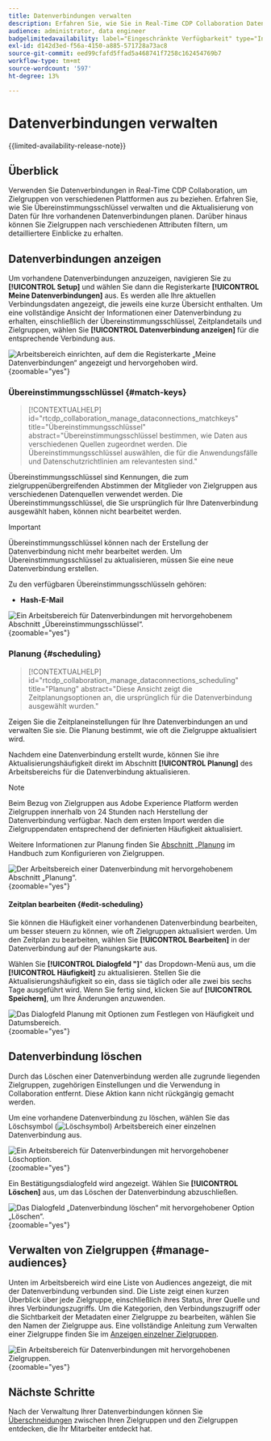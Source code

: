 ```yaml
---
title: Datenverbindungen verwalten
description: Erfahren Sie, wie Sie in Real-Time CDP Collaboration Datenverbindungen verwalten, einschließlich Übereinstimmungsschlüsseln, Planung, Anwendungsfällen und Zielgruppenfilterung
audience: administrator, data engineer
badgelimitedavailability: label="Eingeschränkte Verfügbarkeit" type="Informative" url="https://helpx.adobe.com/legal/product-descriptions/real-time-customer-data-platform-collaboration.html newtab=true"
exl-id: d142d3ed-f56a-4150-a885-571728a73ac8
source-git-commit: eed99cfafd5ffad5a468741f7258c162454769b7
workflow-type: tm+mt
source-wordcount: '597'
ht-degree: 13%

---
```


# Datenverbindungen verwalten

{{limited-availability-release-note}}

## Überblick

Verwenden Sie Datenverbindungen in Real-Time CDP Collaboration, um Zielgruppen von verschiedenen Plattformen aus zu beziehen. Erfahren Sie, wie Sie Übereinstimmungsschlüssel verwalten und die Aktualisierung von Daten für Ihre vorhandenen Datenverbindungen planen. Darüber hinaus können Sie Zielgruppen nach verschiedenen Attributen filtern, um detailliertere Einblicke zu erhalten.

## Datenverbindungen anzeigen

Um vorhandene Datenverbindungen anzuzeigen, navigieren Sie zu **[!UICONTROL Setup]** und wählen Sie dann die Registerkarte **[!UICONTROL Meine Datenverbindungen]** aus. Es werden alle Ihre aktuellen Verbindungsdaten angezeigt, die jeweils eine kurze Übersicht enthalten. Um eine vollständige Ansicht der Informationen einer Datenverbindung zu erhalten, einschließlich der Übereinstimmungsschlüssel, Zeitplandetails und Zielgruppen, wählen Sie **[!UICONTROL Datenverbindung anzeigen]** für die entsprechende Verbindung aus.

![Arbeitsbereich einrichten, auf dem die Registerkarte „Meine Datenverbindungen“ angezeigt und hervorgehoben wird.](/help/assets/setup/manage-data-connection/my-data-connections.png){zoomable="yes"}

### Übereinstimmungsschlüssel {#match-keys}

>[!CONTEXTUALHELP]
>id="rtcdp_collaboration_manage_dataconnections_matchkeys"
>title="Übereinstimmungsschlüssel"
>abstract="Übereinstimmungsschlüssel bestimmen, wie Daten aus verschiedenen Quellen zugeordnet werden. Die Übereinstimmungsschlüssel auswählen, die für die Anwendungsfälle und Datenschutzrichtlinien am relevantesten sind."

Übereinstimmungsschlüssel sind Kennungen, die zum zielgruppenübergreifenden Abstimmen der Mitglieder von Zielgruppen aus verschiedenen Datenquellen verwendet werden. Die Übereinstimmungsschlüssel, die Sie ursprünglich für Ihre Datenverbindung ausgewählt haben, können nicht bearbeitet werden.

>[!IMPORTANT]
> 
>Übereinstimmungsschlüssel können nach der Erstellung der Datenverbindung nicht mehr bearbeitet werden. Um Übereinstimmungsschlüssel zu aktualisieren, müssen Sie eine neue Datenverbindung erstellen.

Zu den verfügbaren Übereinstimmungsschlüsseln gehören:

- **Hash-E-Mail**

![Ein Arbeitsbereich für Datenverbindungen mit hervorgehobenem Abschnitt „Übereinstimmungsschlüssel“.](/help/assets/setup/manage-data-connection/view-data-connection-match-keys.png){zoomable="yes"}

### Planung {#scheduling}

>[!CONTEXTUALHELP]
>id="rtcdp_collaboration_manage_dataconnections_scheduling"
>title="Planung"
>abstract="Diese Ansicht zeigt die Zeitplanungsoptionen an, die ursprünglich für die Datenverbindung ausgewählt wurden."

Zeigen Sie die Zeitplaneinstellungen für Ihre Datenverbindungen an und verwalten Sie sie. Die Planung bestimmt, wie oft die Zielgruppe aktualisiert wird.

Nachdem eine Datenverbindung erstellt wurde, können Sie ihre Aktualisierungshäufigkeit direkt im Abschnitt **[!UICONTROL Planung]** des Arbeitsbereichs für die Datenverbindung aktualisieren.

>[!NOTE]
>
>Beim Bezug von Zielgruppen aus Adobe Experience Platform werden Zielgruppen innerhalb von 24 Stunden nach Herstellung der Datenverbindung verfügbar. Nach dem ersten Import werden die Zielgruppendaten entsprechend der definierten Häufigkeit aktualisiert.

Weitere Informationen zur Planung finden Sie [ Abschnitt „Planung](/help/guide/setup/onboard-audiences.md#schedule) im Handbuch zum Konfigurieren von Zielgruppen.

![Der Arbeitsbereich einer Datenverbindung mit hervorgehobenem Abschnitt „Planung“.](/help/assets/setup/manage-data-connection/view-data-connection-scheduling.png){zoomable="yes"}

#### Zeitplan bearbeiten {#edit-scheduling}

Sie können die Häufigkeit einer vorhandenen Datenverbindung bearbeiten, um besser steuern zu können, wie oft Zielgruppen aktualisiert werden. Um den Zeitplan zu bearbeiten, wählen Sie **[!UICONTROL Bearbeiten]** in der Datenverbindung auf der Planungskarte aus.

Wählen Sie **[!UICONTROL Dialogfeld &quot;]**&quot; das Dropdown-Menü aus, um die **[!UICONTROL Häufigkeit]** zu aktualisieren. Stellen Sie die Aktualisierungshäufigkeit so ein, dass sie täglich oder alle zwei bis sechs Tage ausgeführt wird. Wenn Sie fertig sind, klicken Sie auf **[!UICONTROL Speichern]**, um Ihre Änderungen anzuwenden.

![Das Dialogfeld Planung mit Optionen zum Festlegen von Häufigkeit und Datumsbereich.](../../assets/setup/manage-data-connection/scheduling-dialog.png){zoomable="yes"}

## Datenverbindung löschen

Durch das Löschen einer Datenverbindung werden alle zugrunde liegenden Zielgruppen, zugehörigen Einstellungen und die Verwendung in Collaboration entfernt. Diese Aktion kann nicht rückgängig gemacht werden.

Um eine vorhandene Datenverbindung zu löschen, wählen Sie das Löschsymbol (![Löschsymbol) ](/help/assets/common/delete.svg) Arbeitsbereich einer einzelnen Datenverbindung aus.

![Ein Arbeitsbereich für Datenverbindungen mit hervorgehobener Löschoption.](/help/assets/setup/manage-data-connection/delete-data-connection.png){zoomable="yes"}

Ein Bestätigungsdialogfeld wird angezeigt. Wählen Sie **[!UICONTROL Löschen]** aus, um das Löschen der Datenverbindung abzuschließen.

![Das Dialogfeld „Datenverbindung löschen“ mit hervorgehobener Option „Löschen“.](/help/assets/setup/manage-data-connection/delete-data-connection-confirm.png){zoomable="yes"}

## Verwalten von Zielgruppen {#manage-audiences}

Unten im Arbeitsbereich wird eine Liste von Audiences angezeigt, die mit der Datenverbindung verbunden sind. Die Liste zeigt einen kurzen Überblick über jede Zielgruppe, einschließlich ihres Status, ihrer Quelle und ihres Verbindungszugriffs. Um die Kategorien, den Verbindungszugriff oder die Sichtbarkeit der Metadaten einer Zielgruppe zu bearbeiten, wählen Sie den Namen der Zielgruppe aus. Eine vollständige Anleitung zum Verwalten einer Zielgruppe finden Sie im [Anzeigen einzelner Zielgruppen](./onboard-audiences.md#view-individual-audiences).

![Ein Arbeitsbereich für Datenverbindungen mit hervorgehobenen Zielgruppen.](/help/assets/setup/manage-data-connection/view-data-connection-manage-audiences.png){zoomable="yes"}

## Nächste Schritte

Nach der Verwaltung Ihrer Datenverbindungen können Sie [Überschneidungen](/help/guide/collaborate/discover.md) zwischen Ihren Zielgruppen und den Zielgruppen entdecken, die Ihr Mitarbeiter entdeckt hat.
